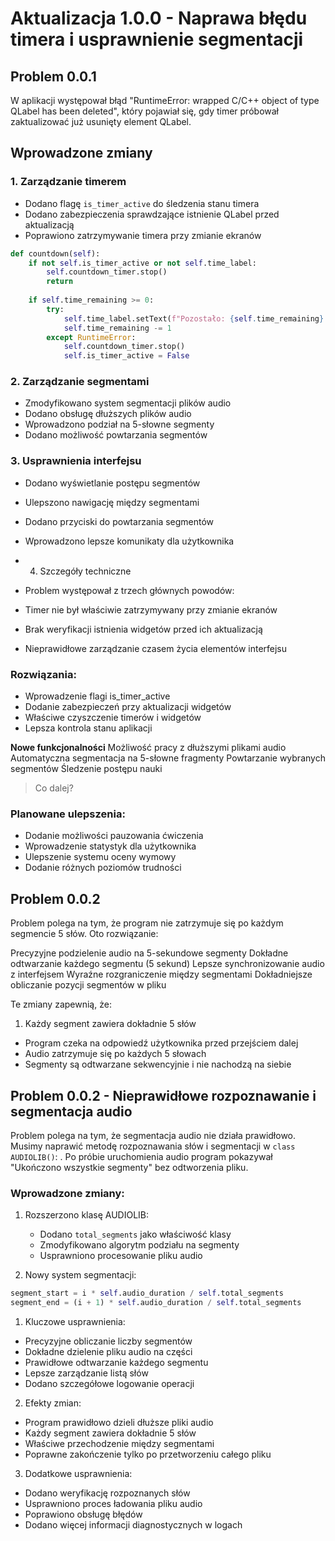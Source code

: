 # Aktualizacja 1.0.0 - Naprawa błędu timera i usprawnienie segmentacji

## Problem 0.0.1
W aplikacji występował błąd "RuntimeError: wrapped C/C++ object of type QLabel has been deleted", który pojawiał się, gdy timer próbował zaktualizować już usunięty element QLabel.

## Wprowadzone zmiany

### 1. Zarządzanie timerem
- Dodano flagę `is_timer_active` do śledzenia stanu timera
- Dodano zabezpieczenia sprawdzające istnienie QLabel przed aktualizacją
- Poprawiono zatrzymywanie timera przy zmianie ekranów

```python
def countdown(self):
    if not self.is_timer_active or not self.time_label:
        self.countdown_timer.stop()
        return
        
    if self.time_remaining >= 0:
        try:
            self.time_label.setText(f"Pozostało: {self.time_remaining} sekund")
            self.time_remaining -= 1
        except RuntimeError:
            self.countdown_timer.stop()
            self.is_timer_active = False
```

### 2. Zarządzanie segmentami
- Zmodyfikowano system segmentacji plików audio
- Dodano obsługę dłuższych plików audio
- Wprowadzono podział na 5-słowne segmenty
- Dodano możliwość powtarzania segmentów
### 3. Usprawnienia interfejsu
- Dodano wyświetlanie postępu segmentów
- Ulepszono nawigację między segmentami
- Dodano przyciski do powtarzania segmentów
- Wprowadzono lepsze komunikaty dla użytkownika
- 4. Szczegóły techniczne
- Problem występował z trzech głównych powodów:

- Timer nie był właściwie zatrzymywany przy zmianie ekranów
- Brak weryfikacji istnienia widgetów przed ich aktualizacją
- Nieprawidłowe zarządzanie czasem życia elementów interfejsu

### Rozwiązania:

- Wprowadzenie flagi is_timer_active
- Dodanie zabezpieczeń przy aktualizacji widgetów
- Właściwe czyszczenie timerów i widgetów
- Lepsza kontrola stanu aplikacji

**Nowe funkcjonalności**
Możliwość pracy z dłuższymi plikami audio
Automatyczna segmentacja na 5-słowne fragmenty
Powtarzanie wybranych segmentów
Śledzenie postępu nauki


> Co dalej?

### Planowane ulepszenia:

- Dodanie możliwości pauzowania ćwiczenia
- Wprowadzenie statystyk dla użytkownika
- Ulepszenie systemu oceny wymowy
- Dodanie różnych poziomów trudności


## Problem 0.0.2 
Problem polega na tym, że program nie zatrzymuje się po każdym segmencie 5 słów. Oto rozwiązanie:


Precyzyjne podzielenie audio na 5-sekundowe segmenty
Dokładne odtwarzanie każdego segmentu (5 sekund)
Lepsze synchronizowanie audio z interfejsem
Wyraźne rozgraniczenie między segmentami
Dokładniejsze obliczanie pozycji segmentów w pliku

Te zmiany zapewnią, że:

1. Każdy segment zawiera dokładnie 5 słów
- Program czeka na odpowiedź użytkownika przed przejściem dalej
- Audio zatrzymuje się po każdych 5 słowach
- Segmenty są odtwarzane sekwencyjnie i nie nachodzą na siebie






## Problem 0.0.2 - Nieprawidłowe rozpoznawanie i segmentacja audio
Problem polega na tym, że segmentacja audio nie działa prawidłowo. Musimy naprawić metodę rozpoznawania słów i segmentacji w `class AUDIOLIB()`: . Po próbie uruchomienia audio program pokazywał "Ukończono wszystkie segmenty" bez odtworzenia pliku.

### Wprowadzone zmiany:
1. Rozszerzono klasę AUDIOLIB:
   - Dodano `total_segments` jako właściwość klasy
   - Zmodyfikowano algorytm podziału na segmenty
   - Usprawniono procesowanie pliku audio

2. Nowy system segmentacji:
```python
segment_start = i * self.audio_duration / self.total_segments
segment_end = (i + 1) * self.audio_duration / self.total_segments
```
1. Kluczowe usprawnienia:
- Precyzyjne obliczanie liczby segmentów
- Dokładne dzielenie pliku audio na części
- Prawidłowe odtwarzanie każdego segmentu
- Lepsze zarządzanie listą słów
- Dodano szczegółowe logowanie operacji

2. Efekty zmian:
- Program prawidłowo dzieli dłuższe pliki audio
- Każdy segment zawiera dokładnie 5 słów
- Właściwe przechodzenie między segmentami
- Poprawne zakończenie tylko po przetworzeniu całego pliku

3. Dodatkowe usprawnienia:
- Dodano weryfikację rozpoznanych słów
- Usprawniono proces ładowania pliku audio
- Poprawiono obsługę błędów
- Dodano więcej informacji diagnostycznych w logach